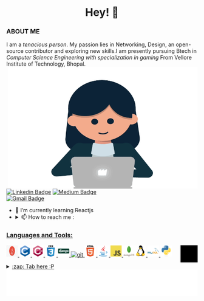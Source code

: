 
<h1 align="center">Hey! 👋  

<!-- <h3 align="center"> A passionate Data Scientist from India.</h3><br>--> 

### ABOUT ME
I am a *tenacious person*. My passion lies in Networking, Design, an open-source contributor and exploring new skills.I am presently pursuing Btech in *Computer Science Engineering with specialization in gaming* From Vellore Institute of Technology, Bhopal.
 <img align="right" alt="GIF" src="https://github.com/Anthima/Anthima/blob/main/character-typing.gif?raw=true" width="500" height="320" />
 
 <!-- <h3 align="center"> A passionate Data Scientist from India.</h3><br>--> 

 
[![Linkedin Badge](https://img.shields.io/badge/-anthima-blue?style=flat-square&logo=Linkedin&logoColor=white&link=https://www.linkedin.com/in/anthima-singh/)](https://www.linkedin.com/in/anthima-singh//) [![Medium Badge](https://img.shields.io/badge/-@athima-03a57a?style=flat-square&labelColor=000000&logo=Medium&link=https://anthima302.medium.com//)](https://medium.com/@athima302)
</br>
[![Gmail Badge](https://img.shields.io/badge/-anthima302@gmail.com-c14438?style=flat-square&logo=Gmail&logoColor=white&link=mailto:anthima302@gmail.com)](mailto:athima302@gmail.com)


- 🌱 I’m currently learning Reactjs
- <details> <summary> 📫  How to reach me :</summary><a href="mailto:anthima302@gmail.com"> <img src="https://img.icons8.com/fluent/48/000000/gmail.png" width="22px"/> 
                                           
### Languages and Tools:



<img align="right" alt="GIF"  width="45px" src="https://github.com/Kushal997-das/Kushal997-das/blob/master/Profile%20generator/giphy%20(1).gif" />

<p align="left"><img src="https://github.com/Anthima/Anthima/blob/master/Java.png" alt="android" width="30" height="30"/> <img src="https://github.com/Kushal997-das/Kushal997-das/blob/master/Profile%20generator/c-original.svg" alt="c" width="30" height="30"/> <img src="https://github.com/Kushal997-das/Kushal997-das/blob/master/Profile%20generator/cplusplus-original.svg" alt="cplusplus" width="30" height="30"/> <img src="https://github.com/Kushal997-das/Kushal997-das/blob/master/Profile%20generator/css3-original-wordmark.svg" alt="css3" width="30" height="30"/> <img src="https://github.com/Kushal997-das/Kushal997-das/blob/master/Profile%20generator/django-original.svg" alt="django" width="30" height="30"/> <img src="https://www.vectorlogo.zone/logos/git-scm/git-scm-icon.svg" alt="git" width="30" height="30"/> <img src="https://github.com/Kushal997-das/Kushal997-das/blob/master/Profile%20generator/html5-original-wordmark.svg" alt="html5" width="30" height="30"/> <img src="https://github.com/Kushal997-das/Kushal997-das/blob/master/Profile%20generator/java-original.svg" alt="java" width="30" height="30"/> <img src="https://github.com/Kushal997-das/Kushal997-das/blob/master/Profile%20generator/javascript-original.svg" alt="javascript" width="30" height="30"/> 
 <img src="https://github.com/Kushal997-das/Kushal997-das/blob/master/Profile%20generator/mongodb-original-wordmark.svg" alt="mongodb" width="30" height="30"/><img src="https://github.com/Kushal997-das/Kushal997-das/blob/master/Profile%20generator/linux-original.svg" alt="linux" width="30" height="30"/>  <img src="https://github.com/Kushal997-das/Kushal997-das/blob/master/Profile%20generator/mysql-original-wordmark.svg" alt="mysql" width="30" height="30"/>  <img src="https://github.com/Kushal997-das/Kushal997-das/blob/master/Profile%20generator/python-original.svg" alt="python" width="30" height="30"/>  
 </p>
 
 <details>
  <summary>:zap: Tab here :P</summary>
<p align="center"><img src="https://github.com/Kushal997-das/Kushal997-das/blob/master/Profile%20generator/tenor.gif" width="50"></p> <br>
</details>  
<img align='center'  height="70" alt="Thanks" width="100%" src="https://github.com/Kushal997-das/Kushal997-das/blob/master/Profile%20generator/marquee.svg"/>



